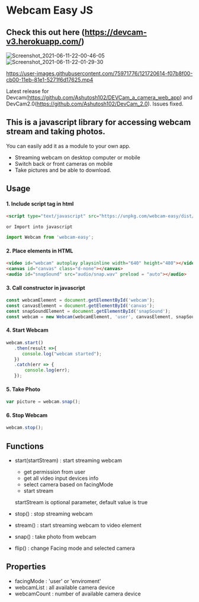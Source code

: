 # Webcam Easy JS

## Check this out here (https://devcam-v3.herokuapp.com/)
![Screenshot_2021-06-11-22-00-46-05](https://user-images.githubusercontent.com/75971776/121720602-ee193500-cb00-11eb-829e-21adccf64fba.jpg)
![Screenshot_2021-06-11-22-01-29-30](https://user-images.githubusercontent.com/75971776/121720609-efe2f880-cb00-11eb-8f9a-36e4637bffbc.jpg)

https://user-images.githubusercontent.com/75971776/121720614-f07b8f00-cb00-11eb-81e1-5271f6d17625.mp4

Latest release for Devcam(https://github.com/Ashutosh102/DEVCam_a_camera_web_app) and DevCam2.0(https://github.com/Ashutosh102/DevCam_2.0).
Issues fixed.
## This is a javascript library for accessing webcam stream and taking photos.

You can easily add it as a module to your own app.

- Streaming webcam on desktop computer or mobile
- Switch back or front cameras on mobile
- Take pictures and be able to download.


## Usage

#### 1. Include script tag in html <head>
```html
<script type="text/javascript" src="https://unpkg.com/webcam-easy/dist/webcam-easy.min.js"></script>
```
    or Import into javascript
``` js
import Webcam from 'webcam-easy';
```


#### 2. Place elements in HTML
```html
<video id="webcam" autoplay playsinline width="640" height="480"></video>
<canvas id="canvas" class="d-none"></canvas>
<audio id="snapSound" src="audio/snap.wav" preload = "auto"></audio>
```

#### 3. Call constructor in javascript
``` js
const webcamElement = document.getElementById('webcam');
const canvasElement = document.getElementById('canvas');
const snapSoundElement = document.getElementById('snapSound');
const webcam = new Webcam(webcamElement, 'user', canvasElement, snapSoundElement);
```

#### 4. Start Webcam 
``` js
webcam.start()
   .then(result =>{
      console.log("webcam started");
   })
   .catch(err => {
       console.log(err);
   });
```

#### 5. Take Photo
``` js
var picture = webcam.snap();
``` 

#### 6. Stop Webcam 
``` js
webcam.stop();
```

## Functions
- start(startStream) : start streaming webcam 
  - get permission from user
  - get all video input devices info
  - select camera based on facingMode 
  - start stream
  
  startStream is optional parameter, default value is true
      
- stop() : stop streaming webcam
  
- stream() : start streaming webcam to video element
  
- snap() : take photo from webcam
  
- flip() : change Facing mode and selected camera

## Properties

- facingMode : 'user' or 'enviroment'
- webcamList : all available camera device
- webcamCount : number of available camera device
